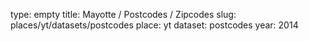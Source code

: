 type: empty
title: Mayotte / Postcodes / Zipcodes
slug: places/yt/datasets/postcodes
place: yt
dataset: postcodes
year: 2014
